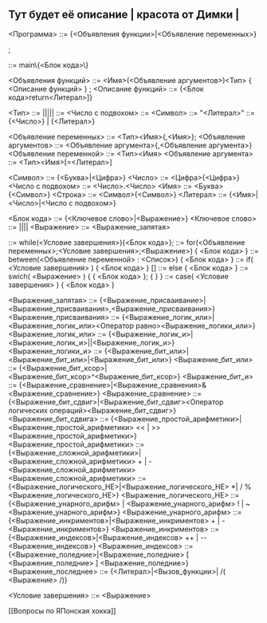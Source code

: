## Тут будет её описание | красота от Димки | <main>

<Программа> ::= {<Объявления функции>|<Объявление переменных>}<main>;

<main> ::= main\{<Блок кода>\}

<Объявления функций> ::= <Имя>(<Объявление аргументов>)<Тип> \{ <Описание функций> \} ;
<Описание функций> ::= {<Блок кода>return<Литерал>]}

<Тип> ::= <bool>|<int>|<string>|<array>|<char>|<float>
<float> ::= <Число с подвохом>
<char> ::= <Символ>
<string> ::= \"<Литерал>\"
<array> ::= {<Число>} | {<Литерал>}

<Объявление переменных> ::= <Тип><Имя>{,<Имя>};
<Объявление аргументов> ::= <Объявление аргумента>{,<Объявление аргумента>}
<Объявление переменной> ::= <Тип><Имя>
<Объявление аргумента> ::= <Тип><Имя>[\=<Литерал>]

<Символ> ::= {<Буква>|<Цифра>}
<Число> ::= <Цифра>{<Цифра>}
<Число с подвохом> ::= <Число>.<Число>
<Имя> ::= <Буква>{<Символ>}
<Строка> ::= <Символ>{<Символ>}
<Литерал> ::= {<Имя>|<Число>|<Число с подвохом>}

<Блок кода> ::= {<Ключевое слово>|<Выражение>}
<Ключевое слово> ::= <WHILE>|<FOR>|<BETWEEN>|<IF>|<SWITCH>
<Выражение> ::= <Выражение_запятая>

<WHILE> ::= while(<Условие завершения>)\{<Блок кода>\};
<FOR> ::= for\(<Объявление переменных>;<Условие завершения>;<Выражение>\) \{ <Блок кода> \}
<BETWEEN> ::= between\(<Объявление переменной> : <Список>\) \{ <Блок кода> \}
<IF> ::= if\( <Условие завершения> \) \{ <Блок кода> \} [<ELSE>]
<ELSE> ::= else \{ <Блок кода> \}
<SWICH> ::= swich\( <Выражение> \) \{ <CASE> \{ <Блок кода> \}; { <CASE> } \}
<CASE> ::= case\( <Условие завершения> \) \{ <Блок кода> \}

<Выражение_запятая> ::= {<Выражение_присваивание>|<Выражение_присваивания>,<Выражение_присваивания>}
<Выражение_присваивания> ::= {<Выражение_логик_или>|<Выражение_логик_или><Оператор равно><Выражение_логики_или>}
<Выражение_логик_или> ::= {<Выражение_логик_и>|<Выражение_логик_и>\||<Выражение_логик_и>}
<Выражение_логики_и> ::= {<Выражение_бит_или>|<Выражение_бит_или>\|<Выражение_бит_или>}
<Выражение_бит_или> ::= {<Выражение_бит_ксор>|<Выражение_бит_ксор>\^<Выражение_бит_ксор>}
<Выражение_бит_и> ::= {<Выражение_сравнение>|<Выражение_сравнения>\&<Выражение_сравнение>}
<Выражение_сравнение> ::= {<Выражение_бит_сдвиг>|<Выражение_бит_сдвиг><Оператор логических операций><Выражение_бит_сдвиг>}
<Выражение_бит_сдвига> ::= {<Выражение_простой_арифметики>|<Выражение_простой_арифметики> \<< | \>> <Выражение_простой_арифметики>}
<Выражение_простой_арифметики> ::= {<Выражение_сложной_арифметики>|<Выражение_сложной_арифметики> \+ | \- <Выражение_сложной_арифметики>
<Выражение_сложной_арифметики> ::= {<Выражение_логического_НЕ>|<Выражение_логического_НЕ> \*| \/ \% <Выражение_логического_НЕ>}
<Выражение_логического_НЕ> ::= {<Выражение_унарного_арифм> | <Выражение_унарного_арифм> \! | \~ <Выражение_унарного_арифм>}
<Выражение_унарного_арифм> ::= {<Выражение_инкриментов>|<Выражение_инкриментов> \+ | \- <Выражение_инкриментов>}
<Выражение_инкриментов> ::=  {<Выражение_индексов>|<Выражение_индексов> \++ | \-- <Выражение_индексов>}
<Выражение_индексов> ::= {<Выражение_поледние>|<Выражение_поледние> \[ <Выражение_поледние> \] <Выражение_поледние>}
<Выражение_последнее> ::= {<Литерал>|<Вызов_функции>| /( <Выражение> /)}

<Условие завершения> ::= <Выражение>

[[Вопросы по ЯПонская хокка]]
